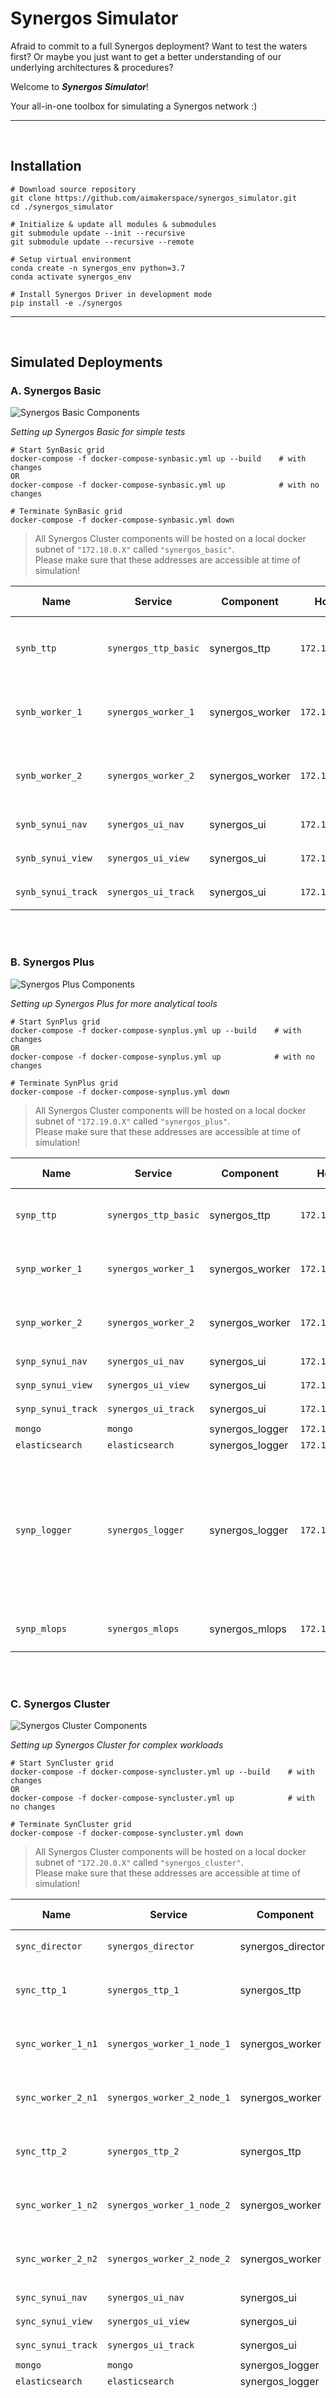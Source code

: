 # Synergos Simulator

Afraid to commit to a full Synergos deployment? Want to test the waters first? Or maybe you just want to get a better understanding of our underlying architectures & procedures? 

Welcome to ***Synergos Simulator***! 

Your all-in-one toolbox for simulating a Synergos network :)

---
<br>

## Installation

```
# Download source repository
git clone https://github.com/aimakerspace/synergos_simulator.git
cd ./synergos_simulator

# Initialize & update all modules & submodules
git submodule update --init --recursive
git submodule update --recursive --remote

# Setup virtual environment
conda create -n synergos_env python=3.7
conda activate synergos_env

# Install Synergos Driver in development mode
pip install -e ./synergos
```

---
<br>

## Simulated Deployments

### A. Synergos Basic 

![Synergos Basic Components](./docs/images/synbasic_setup.png)

*Setting up Synergos Basic for simple tests*

```
# Start SynBasic grid
docker-compose -f docker-compose-synbasic.yml up --build    # with changes
OR
docker-compose -f docker-compose-synbasic.yml up            # with no changes

# Terminate SynBasic grid
docker-compose -f docker-compose-synbasic.yml down
```

> All Synergos Cluster components will be hosted on a local docker subnet of `"172.18.0.X"` called `"synergos_basic"`.<br>Please make sure that these addresses are accessible at time of simulation!

| Name | Service | Component | Host | Internal Port(s) | External Port(s) |
| ---- | ------- | --------- | ---- | ---------------- | ---------------- |
| `synb_ttp` | `synergos_ttp_basic` | synergos_ttp | `172.18.0.2` | `5000 (command port)`<br>`8020 (data port)` | `5000`<br>`8020` |
| `synb_worker_1` | `synergos_worker_1` | synergos_worker | `172.18.0.3` | `5000 (command port)`<br>`8020 (data port)` | `5001`<br>`8021` |
| `synb_worker_2` | `synergos_worker_2` | synergos_worker | `172.18.0.4` | `5000 (command port)`<br>`8020 (data port)` | `5002`<br>`8022` |
| `synb_synui_nav` | `synergos_ui_nav` | synergos_ui | `172.18.0.5` | `4000 (main port)` | `4000` |
| `synb_synui_view` | `synergos_ui_view` | synergos_ui | `172.18.0.6` | `4000 (main port)` | `4001` |
| `synb_synui_track` | `synergos_ui_track` | synergos_ui | `172.18.0.7` | `4000 (main port)` | `4002` |

<br><br>

### B. Synergos Plus 

![Synergos Plus Components](./docs/images/synplus_setup.png)

*Setting up Synergos Plus for more analytical tools*

```
# Start SynPlus grid
docker-compose -f docker-compose-synplus.yml up --build    # with changes
OR
docker-compose -f docker-compose-synplus.yml up            # with no changes

# Terminate SynPlus grid
docker-compose -f docker-compose-synplus.yml down
```

> All Synergos Cluster components will be hosted on a local docker subnet of `"172.19.0.X"` called `"synergos_plus"`.<br>Please make sure that these addresses are accessible at time of simulation!

| Name | Service | Component | Host | Internal Port(s) | External Port(s) |
| ---- | ------- | --------- | ---- | ---------------- | ---------------- |
| `synp_ttp` | `synergos_ttp_basic` | synergos_ttp | `172.19.0.2` | `5000 (command port)`<br>`8020 (data port)` | `5000`<br>`8020` |
| `synp_worker_1` | `synergos_worker_1` | synergos_worker | `172.19.0.3` | `5000 (command port)`<br>`8020 (data port)` | `5001`<br>`8021` |
| `synp_worker_2` | `synergos_worker_2` | synergos_worker | `172.19.0.4` | `5000 (command port)`<br>`8020 (data port)` | `5002`<br>`8022` |
| `synp_synui_nav` | `synergos_ui_nav` | synergos_ui | `172.19.0.5` | `4000 (main port)` | `4000` |
| `synp_synui_view` | `synergos_ui_view` | synergos_ui | `172.19.0.6` | `4000 (main port)` | `4001` |
| `synp_synui_track` | `synergos_ui_track` | synergos_ui | `172.19.0.7` | `4000 (main port)` | `4002` |
| `mongo` | `mongo` | synergos_logger | `172.19.0.8` | default | - |
| `elasticsearch` | `elasticsearch` | synergos_logger | `172.19.0.9` | default | - |
| `synp_logger` | `synergos_logger` | synergos_logger | `172.19.0.10` | `9000 (main port)`<br>`9000 (ui port)`<br>`9100 (sysmetrics port)`<br>`9200 (director port)`<br>`9300 (ttp port)`<br>`9400 (worker port)` | `9000`<br>`9000`<br>`9100`<br>`9200`<br>`9300`<br>`9400` |
| `synp_mlops` | `synergos_mlops` | synergos_mlops | `172.19.0.11` | `5500 (main port)`<br>`5500 (ui port)` | `5500`<br>`5500` |

<br><br>

### C. Synergos Cluster 

![Synergos Cluster Components](./docs/images/syncluster_setup.png)

*Setting up Synergos Cluster for complex workloads*

``` 
# Start SynCluster grid
docker-compose -f docker-compose-syncluster.yml up --build    # with changes
OR
docker-compose -f docker-compose-syncluster.yml up            # with no changes

# Terminate SynCluster grid
docker-compose -f docker-compose-syncluster.yml down
```

> All Synergos Cluster components will be hosted on a local docker subnet of `"172.20.0.X"` called `"synergos_cluster"`.<br>Please make sure that these addresses are accessible at time of simulation!


| Name | Service | Component | Host | Internal Port(s) | External Port(s) |
| ---- | ------- | --------- | ---- | ---------------- | ---------------- |
| `sync_director` | `synergos_director` | synergos_director | `172.20.0.2` | `5000 (command port)` | `5000` |
| `sync_ttp_1` | `synergos_ttp_1` | synergos_ttp | `172.20.0.3` | `5000 (command port)`<br>`8020 (data port)` | `6000`<br>`9020` |
| `sync_worker_1_n1` | `synergos_worker_1_node_1` | synergos_worker | `172.20.0.4` | `5000 (command port)`<br>`8020 (data port)` | `5001`<br>`8021` |
| `sync_worker_2_n1` | `synergos_worker_2_node_1` | synergos_worker | `172.20.0.5` | `5000 (command port)`<br>`8020 (data port)` | `5002`<br>`8022` |
| `sync_ttp_2` | `synergos_ttp_2` | synergos_ttp | `172.20.0.6` | `5000 (command port)`<br>`8020 (data port)` | `7000`<br>`10020` |
| `sync_worker_1_n2` | `synergos_worker_1_node_2` | synergos_worker | `172.20.0.7` | `5000 (command port)`<br>`8020 (data port)` | `5003`<br>`8023` |
| `sync_worker_2_n2` | `synergos_worker_2_node_2` | synergos_worker | `172.20.0.8` | `5000 (command port)`<br>`8020 (data port)` | `5004`<br>`8024` |
| `sync_synui_nav` | `synergos_ui_nav` | synergos_ui | `172.20.0.9` | `4000 (main port)` | `4000` |
| `sync_synui_view` | `synergos_ui_view` | synergos_ui | `172.20.0.10` | `4000 (main port)` | `4001` |
| `sync_synui_track` | `synergos_ui_track` | synergos_ui | `172.20.0.11` | `4000 (main port)` | `4002` |
| `mongo` | `mongo` | synergos_logger | `172.20.0.12` | default | - |
| `elasticsearch` | `elasticsearch` | synergos_logger | `172.20.0.13` | default | - |
| `sync_logger` | `synergos_logger` | synergos_logger | `172.20.0.14` | `9000 (main port)`<br>`9000 (ui port)`<br>`9100 (sysmetrics port)`<br>`9200 (director port)`<br>`9300 (ttp port)`<br>`9400 (worker port)` | `9000`<br>`9000`<br>`9100`<br>`9200`<br>`9300`<br>`9400` |
| `sync_mlops` | `synergos_mlops` | synergos_mlops | `172.20.0.15` | `5500 (main port)`<br>`5500 (ui port)` | `5500`<br>`5500` |
| `sync_mq` | `synergos_mq` | synergos_manager | `172.20.0.16` | `5672 (main port)`<br>`15672 (ui port)` | `5672`<br>`15672` |

---
<br>

## Interactions
Ok, you have now deployed your Synergos grid, what's next? Interact with it of course!

There are 2 main ways to use Synergos - **Synergos Portal** or **Synergos Driver**


### A. Via Synergos Portal

All 3 stages of a federated cycle (i.e. *Registration*, *Training* and *Evaluation*) are initializable from Synergos Portal

![Synergos Orchestrator interactions](./docs/images/ui_orchestrator_workflow.png)

*Orchestrator Interactions*

Orchestrators will interact with all paths supported on the `Orchestrator` tab, and is independent from that of participants' interactions.

Orchestrators will be able to:
- Manage collaboration metadata
- Manage project metadata
- Manage experiment metadata
- Manage run metadata
- Submit training cycles
- Submit optimization cycles

![Synergos Participant interactions](./docs/images/ui_participant_workflow.png)

*Participant Interactions*

Participants will interact with all paths supported on the `Participant` tab, and is independent from that of participants' interactions.

Participants will be able to:
- Manage their profiles
- Manage their project registrations
- Submit inference requests

![Synergos Command station](./docs/images/ui_commandStation.png)

*Command Station*

Lastly, all components deployed can be tracked and easily accessed within the `Command Station`!
> Note: Each window is resizable, movable and locking. So feel free to re-arrange and customize your views!

Simply fill in the blanks with the fixed addresses & port mappings corresponding to the `Synergos` grid configuration deployed! 

![Jupyter Notebooks](./docs/images/jupyter_notebooks.png)

*Uploading pre-configured examples to Synergos Portal*

We also have pre-configured `architecture.json`, `hyperparameters.json` & `ranges.json` stored alongside each dataset which you can use as uploads for the relevant examples to Synergos Portal!

For more in-depth information, please refer to our [UI guide](https://docs.synergos.ai/Portal.html).

<br>

### B. Via Synergo Driver (i.e. Jupyter notebooks)

For advanced users who would rather script things out, Synergos comes with an interfacing driver package to facilitate your interactions with the deployed Synergos grid(s). Here in the Synergos Simulator, we have various consolidated
notebooks to walk you through the entire federated cycle, regardless of your deployed configuration.

To start off, we will launch a jupyter server in Synergos Simulator.

```
# Ensure virtual environment is active
conda activate synergos_env

# Install Jupyter
pip install jupyter

# Start your Jupyter notebook server
jupyter notebook
```

You should see this page popup on your browser.

![Jupyter Homepage](./docs/images/jupyter_homepage.png)

*Running the Jupyter server mounted on Synergos Simulator*

> If you are seeing a different set of directories, you are most likely in the wrong folder! Navigate to`"/path/to/synergos_simulator"` and relaunch your jupyter server.

> If no popup is prompted, not to worry! Simply copy out one of the URLs as displayed on your terminal and paste it in your browser, as seen in the image below.

![Jupyter Manual start](./docs/images/jupyter_manual_start.png)

Next, navigate to the datasets directory. This where all self-contained examples are kept. A range of curated examples for handling federated workflows for data of different datatypes can be found here.

![Jupyter Datasets](./docs/images/jupyter_datasets.png)

*Curated examples for handling federated workflows*

Click on a dataset of your interest. Inside each folder, there are 3 jupyter notebooks, each corresponding to a different Synergos configuration (i.e. Synbasic, Synplus or Syncluster).

![Jupyter Notebooks](./docs/images/jupyter_notebooks.png)

*Running the Jupyter server mounted on Synergos Simulator*

Click on any one of them to start your journey!

---
<br>

### Cleaning Up

We all make mistakes, and that's fine!

Here in the Synergos Simulator, we have a reset "button" to clear all cache generated from the various procedures. Simply run our `"cleanup"` script to start afresh!

```
# Grant permission to run cleanup.sh
chmod +x ./cleanup.sh

# Perform cleanup!
./cleanup.sh        # shortened list of targets for removal
OR
./cleanup.sh -V     # enumerates out all targets for removal
```
> Note: You should always clean up after you have encountered an error across the grid

---

That's all 

For more in-depth information, please refer to our [guide](https://docs.synergos.ai).